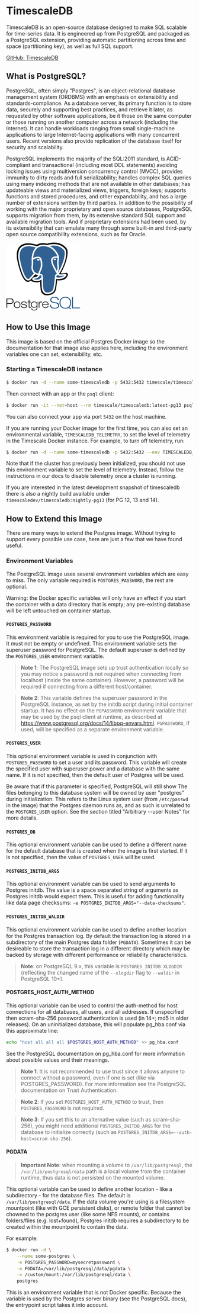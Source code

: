 # TimescaleDB

TimescaleDB is an open-source database designed to make SQL scalable for time-series data. It is engineered up from PostgreSQL and packaged as a PostgreSQL extension, providing automatic partitioning across time and space (partitioning key), as well as full SQL support.

[GitHub: TimescaleDB](https://github.com/timescale/timescaledb)

## What is PostgreSQL?

PostgreSQL, often simply "Postgres", is an object-relational database management system (ORDBMS) with an emphasis on extensibility and standards-compliance. As a database server, its primary function is to store data, securely and supporting best practices, and retrieve it later, as requested by other software applications, be it those on the same computer or those running on another computer across a network (including the Internet). It can handle workloads ranging from small single-machine applications to large Internet-facing applications with many concurrent users. Recent versions also provide replication of the database itself for security and scalability.

PostgreSQL implements the majority of the SQL:2011 standard, is ACID-compliant and transactional (including most DDL statements) avoiding locking issues using multiversion concurrency control (MVCC), provides immunity to dirty reads and full serializability; handles complex SQL queries using many indexing methods that are not available in other databases; has updateable views and materialized views, triggers, foreign keys; supports functions and stored procedures, and other expandability, and has a large number of extensions written by third parties. In addition to the possibility of working with the major proprietary and open source databases, PostgreSQL supports migration from them, by its extensive standard SQL support and available migration tools. And if proprietary extensions had been used, by its extensibility that can emulate many through some built-in and third-party open source compatibility extensions, such as for Oracle.

![PosgreSQL Logo](./img/postgresql.png)

## How to Use this Image

This image is based on the official Postgres Docker image so the documentation for that image also applies here, including the environment variables one can set, extensibility, etc.

### Starting a TimescaleDB instance

```bash
$ docker run -d --name some-timescaledb -p 5432:5432 timescale/timescaledb:latest-pg13
```

Then connect with an app or the `psql` client:

```bash
$ docker run -it --net=host --rm timescale/timescaledb:latest-pg13 psql -h localhost -U postgres
```

You can also connect your app via port `5432` on the host machine.

If you are running your Docker image for the first time, you can also set an environmental variable, `TIMESCALEDB_TELEMETRY`, to set the level of telemetry in the Timescale Docker instance. For example, to turn off telemetry, run:

```bash
$ docker run -d --name some-timescaledb -p 5432:5432 --env TIMESCALEDB_TELEMETRY=off timescale/timescaledb:latest-pg13
```

Note that if the cluster has previously been initialized, you should not use this environment variable to set the level of telemetry. Instead, follow the instructions in our docs to disable telemetry once a cluster is running.

If you are interested in the latest development snapshot of timescaledb there is also a nightly build available under `timescaledev/timescaledb:nightly-pg13` (for PG 12, 13 and 14).

## How to Extend this Image

There are many ways to extend the Postgres image. Without trying to support every possible use case, here are just a few that we have found useful.

### Environment Variables

The PostgreSQL image uses several environment variables which are easy to miss. The only variable required is `POSTGRES_PASSWORD`, the rest are optional.

Warning: the Docker specific variables will only have an effect if you start the container with a data directory that is empty; any pre-existing database will be left untouched on container startup.

#### `POSTGRES_PASSWORD`

This environment variable is required for you to use the PostgreSQL image. It must not be empty or undefined. This environment variable sets the superuser password for PostgreSQL. The default superuser is defined by the `POSTGRES_USER` environment variable.

> **Note 1**: The PostgreSQL image sets up trust authentication locally so you may notice a password is not required when connecting from localhost (inside the same container). However, a password will be required if connecting from a different host/container.

> **Note 2**: This variable defines the superuser password in the PostgreSQL instance, as set by the initdb script during initial container startup. It has no effect on the `PGPASSWORD` environment variable that may be used by the psql client at runtime, as described at https://www.postgresql.org/docs/14/libpq-envars.html. `PGPASSWORD`, if used, will be specified as a separate environment variable.

#### `POSTGRES_USER`

This optional environment variable is used in conjunction with `POSTGRES_PASSWORD` to set a user and its password. This variable will create the specified user with superuser power and a database with the same name. If it is not specified, then the default user of Postgres will be used.

Be aware that if this parameter is specified, PostgreSQL will still show The files belonging to this database system will be owned by user "postgres" during initialization. This refers to the Linux system user (from `/etc/passwd` in the image) that the Postgres daemon runs as, and as such is unrelated to the `POSTGRES_USER` option. See the section titled "Arbitrary --user Notes" for more details.

#### `POSTGRES_DB`

This optional environment variable can be used to define a different name for the default database that is created when the image is first started. If it is not specified, then the value of `POSTGRES_USER` will be used.

#### `POSTGRES_INITDB_ARGS`

This optional environment variable can be used to send arguments to Postgres initdb. The value is a space separated string of arguments as Postgres initdb would expect them. This is useful for adding functionality like data page checksums: `-e POSTGRES_INITDB_ARGS="--data-checksums"`.

#### `POSTGRES_INITDB_WALDIR`

This optional environment variable can be used to define another location for the Postgres transaction log. By default the transaction log is stored in a subdirectory of the main Postgres data folder (`PGDATA`). Sometimes it can be desireable to store the transaction log in a different directory which may be backed by storage with different performance or reliability characteristics.

> **Note**: on PostgreSQL 9.x, this variable is `POSTGRES_INITDB_XLOGDIR` (reflecting the changed name of the `--xlogdir` flag to `--waldir` in PostgreSQL 10+).

#### POSTGRES_HOST_AUTH_METHOD

This optional variable can be used to control the auth-method for host connections for all databases, all users, and all addresses. If unspecified then scram-sha-256 password authentication is used (in 14+; md5 in older releases). On an uninitialized database, this will populate pg_hba.conf via this approximate line:

```bash
echo "host all all all $POSTGRES_HOST_AUTH_METHOD" >> pg_hba.conf
```

See the PostgreSQL documentation on pg_hba.conf for more information about possible values and their meanings.

> **Note 1**: It is not recommended to use trust since it allows anyone to connect without a password, even if one is set (like via POSTGRES_PASSWORD). For more information see the PostgreSQL documentation on Trust Authentication.

> **Note 2**: If you set `POSTGRES_HOST_AUTH_METHOD` to trust, then `POSTGRES_PASSWORD` is not required.

> **Note 3**: If you set this to an alternative value (such as scram-sha-256), you might need additional `POSTGRES_INITDB_ARGS` for the database to initialize correctly (such as `POSTGRES_INITDB_ARGS=--auth-host=scram-sha-256`).

#### PGDATA

> **Important Note**: when mounting a volume to `/var/lib/postgresql`, the `/var/lib/postgresql/data` path is a local volume from the container runtime, thus data is not persisted on the mounted volume.

This optional variable can be used to define another location - like a subdirectory - for the database files. The default is `/var/lib/postgresql/data`. If the data volume you're using is a filesystem mountpoint (like with GCE persistent disks), or remote folder that cannot be chowned to the postgres user (like some NFS mounts), or contains folders/files (e.g. lost+found), Postgres initdb requires a subdirectory to be created within the mountpoint to contain the data.

For example:

```bash
$ docker run -d \
	--name some-postgres \
	-e POSTGRES_PASSWORD=mysecretpassword \
	-e PGDATA=/var/lib/postgresql/data/pgdata \
	-v /custom/mount:/var/lib/postgresql/data \
	postgres
```

This is an environment variable that is not Docker specific. Because the variable is used by the Postgres server binary (see the PostgreSQL docs), the entrypoint script takes it into account.